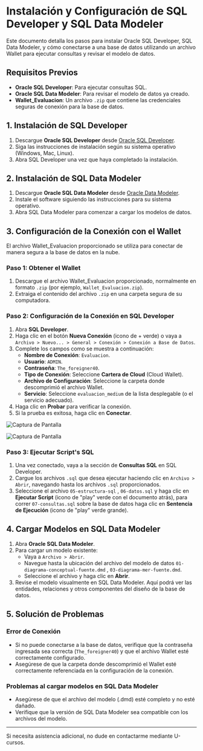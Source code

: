 # Instalación y Configuración de SQL Developer y SQL Data Modeler

Este documento detalla los pasos para instalar Oracle SQL Developer, SQL Data Modeler, y cómo conectarse a una base de datos utilizando un archivo Wallet para ejecutar consultas y revisar el modelo de datos.

## Requisitos Previos

- **Oracle SQL Developer**: Para ejecutar consultas SQL.
- **Oracle SQL Data Modeler**: Para revisar el modelo de datos ya creado.
- **Wallet_Evaluacion**: Un archivo `.zip` que contiene las credenciales seguras de conexión para la base de datos.

## 1. Instalación de SQL Developer

1. Descargue **Oracle SQL Developer** desde [Oracle SQL Developer](https://www.oracle.com/database/sqldeveloper/technologies/download/).
2. Siga las instrucciones de instalación según su sistema operativo (Windows, Mac, Linux).
3. Abra SQL Developer una vez que haya completado la instalación.

## 2. Instalación de SQL Data Modeler

1. Descargue **Oracle SQL Data Modeler** desde [Oracle Data Modeler](https://www.oracle.com/database/sqldeveloper/technologies/sql-data-modeler/download/).
2. Instale el software siguiendo las instrucciones para su sistema operativo.
3. Abra SQL Data Modeler para comenzar a cargar los modelos de datos.

## 3. Configuración de la Conexión con el Wallet

El archivo Wallet_Evaluacion proporcionado se utiliza para conectar de manera segura a la base de datos en la nube.

### Paso 1: Obtener el Wallet

1. Descargue el archivo Wallet_Evaluacion proporcionado, normalmente en formato `.zip` (por ejemplo, `Wallet_Evaluacion.zip`).
2. Extraiga el contenido del archivo `.zip` en una carpeta segura de su computadora.

### Paso 2: Configuración de la Conexión en SQL Developer

1. Abra **SQL Developer**.
2. Haga clic en el botón **Nueva Conexión** (icono de + verde) o vaya a `Archivo > Nuevo... > General > Conexión > Conexión a Base de Datos`.
3. Complete los campos como se muestra a continuación:
    - **Nombre de Conexión**: `Evaluacion`.
    - **Usuario**: `ADMIN`.
    - **Contraseña**: `The_foreigner40`.
    - **Tipo de Conexión**: Seleccione **Cartera de Cloud** (Cloud Wallet).
    - **Archivo de Configuración**: Seleccione la carpeta donde descomprimió el archivo Wallet.
    - **Servicio**: Seleccione `evaluacion_medium` de la lista desplegable (o el servicio adecuado).
4. Haga clic en **Probar** para verificar la conexión.
5. Si la prueba es exitosa, haga clic en **Conectar**.

![Captura de Pantalla](https://github.com/mauriciopinavalenzuela/Evaluacion-Modelado-de-Datos/blob/main/Captura%20de%20pantalla%202024-10-17%200091704.png)

![Captura de Pantalla](https://github.com/mauriciopinavalenzuela/Evaluacion-Modelado-de-Datos/blob/main/Captura%20de%20pantalla%202024-10-17%200091742.png)

### Paso 3: Ejecutar Script's SQL

1. Una vez conectado, vaya a la sección de **Consultas SQL** en SQL Developer.
2. Cargue los archivos `.sql` que desea ejecutar haciendo clic en `Archivo > Abrir`, navegando hasta los archivos `.sql` proporcionados.
3. Seleccione el archivo `05-estructura-sql` , `06-datos.sql` y haga clic en **Ejecutar Script** (icono de "play" verde con el documento atrás), para correr `07-consultas.sql` sobre la base de datos haga clic en **Sentencia de Ejecución** (icono de "play" verde grande).

## 4. Cargar Modelos en SQL Data Modeler

1. Abra **Oracle SQL Data Modeler**.
2. Para cargar un modelo existente:
    - Vaya a `Archivo > Abrir`.
    - Navegue hasta la ubicación del archivo del modelo de datos `01-diagrama-conceptual-fuente.dmd` , `03-diagrama-mer-fuente.dmd`.
    - Seleccione el archivo y haga clic en **Abrir**.
3. Revise el modelo visualmente en SQL Data Modeler. Aquí podrá ver las entidades, relaciones y otros componentes del diseño de la base de datos.

## 5. Solución de Problemas

### Error de Conexión
- Si no puede conectarse a la base de datos, verifique que la contraseña ingresada sea correcta (`The_foreigner40`) y que el archivo Wallet esté correctamente configurado.
- Asegúrese de que la carpeta donde descomprimió el Wallet esté correctamente referenciada en la configuración de la conexión.

### Problemas al cargar modelos en SQL Data Modeler
- Asegúrese de que el archivo del modelo (.dmd) esté completo y no esté dañado.
- Verifique que la versión de SQL Data Modeler sea compatible con los archivos del modelo.

---

Si necesita asistencia adicional, no dude en contactarme mediante U-cursos.
